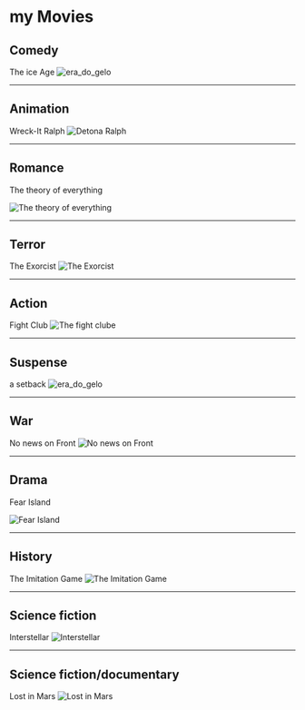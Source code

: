 # my Movies

## Comedy

The ice Age
![era_do_gelo](./era_do_gelo.jpeg)

---

## Animation

Wreck-It Ralph
![Detona Ralph](./detona_half.jpeg)

---

## Romance

The theory of everything

![The theory of everything](./teoria_de_tudo.jpg)

---

## Terror

The Exorcist
![The Exorcist](./exorcista.jpeg)

---

## Action

Fight Club
![The fight clube](./clube.jpeg)

---

## Suspense

a setback
![era_do_gelo](./um_contratempo.jpg)

---

## War

No news on Front
![No news on Front](./nada_novo.jpg)

---

## Drama

Fear Island

![Fear Island](./ilha_do_medo.jpeg)

---

## History

The Imitation Game
![The Imitation Game](./jogo_imitacao.jpg)

---

## Science fiction

Interstellar
![Interstellar](./interestelar.jpg)

---

## Science fiction/documentary

Lost in Mars
![Lost in Mars](./perdido_marte.jpg)

